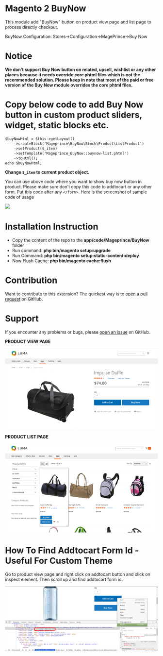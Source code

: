# Magento 2 BuyNow 

This module add "BuyNow" button on product view page and list page to process directly checkout.

BuyNow Configuration: Stores->Configuration->MagePrince->Buy Now

# Notice

<b>We don't support Buy Now button on related, upsell, wishlist or any other places because it needs override core phtml files which is not the recommended solution. Please keep in note that most of the paid or free version of the Buy Now module overrides the core phtml files.</b>

# Copy below code to add Buy Now button in custom product sliders, widget, static blocks etc.

``````
$buyNowHtml = $this->getLayout()
    ->createBlock('Mageprince\BuyNow\Block\Product\ListProduct')
    ->setProduct($_item)
    ->setTemplate('Mageprince_BuyNow::buynow-list.phtml')
    ->toHtml();
echo $buyNowHtml;
``````
<b>Change `$_item` to current product object.</b>

You can use above code where you want to show buy now button in product. Please make sure don't copy this code to addtocart or any other form. Put this code after any `</form>`. Here is the screenshot of sample code of usage

<img src="https://user-images.githubusercontent.com/24751863/93671613-00aa9480-fac2-11ea-833b-5bd2c1d2a2fb.png" width="500"/>


# Installation Instruction

* Copy the content of the repo to the <b>app/code/Mageprince/BuyNow</b> folder
* Run command:
<b>php bin/magento setup:upgrade</b>
* Run Command:
<b>php bin/magento setup:static-content:deploy</b>
* Now Flush Cache: <b>php bin/magento cache:flush</b>

# Contribution

Want to contribute to this extension? The quickest way is to <a href="https://help.github.com/articles/about-pull-requests/">open a pull request</a> on GitHub.

# Support

If you encounter any problems or bugs, please <a href="https://github.com/mageprince/magento2-buynow/issues">open an issue</a> on GitHub.

<b>PRODUCT VIEW PAGE</b>

<img src="https://raw.githubusercontent.com/mageprince/all-module-screenshots/master/BuyNow/listpage.png" alt="View Page" border="0">

<b>PRODUCT LIST PAGE</b>

<img src="https://raw.githubusercontent.com/mageprince/all-module-screenshots/master/BuyNow/viewpage.png" alt="list page" border="0" />

# How To Find Addtocart Form Id - Useful For Custom Theme

Go to product view page and right click on addtocart button and click on inspect element. Then scroll up and find addtocart form id.

<img src="https://raw.githubusercontent.com/mageprince/all-module-screenshots/master/BuyNow/formid.png" alt="Form ID" border="0" />
